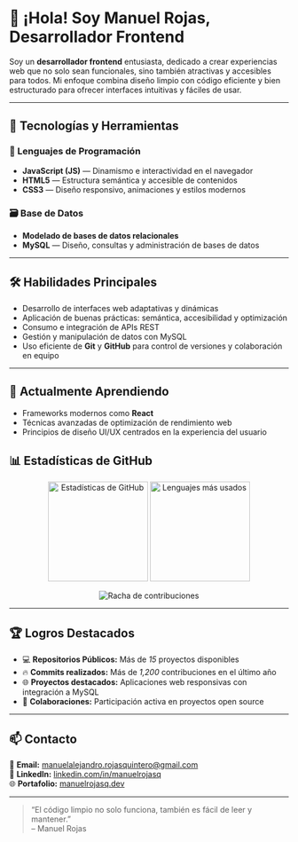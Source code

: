 # 👋 ¡Hola! Soy Manuel Rojas, Desarrollador Frontend

Soy un **desarrollador frontend** entusiasta, dedicado a crear experiencias web que no solo sean funcionales, sino también atractivas y accesibles para todos. Mi enfoque combina diseño limpio con código eficiente y bien estructurado para ofrecer interfaces intuitivas y fáciles de usar.

---

## 🚀 Tecnologías y Herramientas

### 🧩 Lenguajes de Programación
- **JavaScript (JS)** — Dinamismo e interactividad en el navegador  
- **HTML5** — Estructura semántica y accesible de contenidos  
- **CSS3** — Diseño responsivo, animaciones y estilos modernos  

### 🗃️ Base de Datos
- **Modelado de bases de datos relacionales**  
- **MySQL** — Diseño, consultas y administración de bases de datos  

---

## 🛠️ Habilidades Principales
- Desarrollo de interfaces web adaptativas y dinámicas  
- Aplicación de buenas prácticas: semántica, accesibilidad y optimización  
- Consumo e integración de APIs REST  
- Gestión y manipulación de datos con MySQL  
- Uso eficiente de **Git** y **GitHub** para control de versiones y colaboración en equipo  

---

## 🌱 Actualmente Aprendiendo
- Frameworks modernos como **React**  
- Técnicas avanzadas de optimización de rendimiento web  
- Principios de diseño UI/UX centrados en la experiencia del usuario  

## 📊 Estadísticas de GitHub

<p align="center">
  <img src="https://github-readme-stats.vercel.app/api?username=ManuelRojas22&show_icons=true&theme=tokyonight" alt="Estadísticas de GitHub" height="180em"/>
  <img src="https://github-readme-stats.vercel.app/api/top-langs/?username=ManuelRojas22&layout=compact&langs_count=8&theme=tokyonight" alt="Lenguajes más usados" height="180em"/>
</p>
<p align="center">
  <img src="https://github-readme-streak-stats.herokuapp.com/?user=ManuelRojas22&theme=tokyonight" alt="Racha de contribuciones"/>
</p>


---

## 🏆 Logros Destacados
- 💻 **Repositorios Públicos:** Más de *15* proyectos disponibles  
- 🔥 **Commits realizados:** Más de *1,200* contribuciones en el último año  
- 🌐 **Proyectos destacados:** Aplicaciones web responsivas con integración a MySQL  
- 🤝 **Colaboraciones:** Participación activa en proyectos open source  

---

## 📫 Contacto

📧 **Email:** [manuelalejandro.rojasquintero@gmail.com](mailto:manuelalejandro.rojasquintero@gmail.com)  
💼 **LinkedIn:** [linkedin.com/in/manuelrojasq](https://linkedin.com/in/manuelrojasq)  
🌐 **Portafolio:** [manuelrojasq.dev](https://manuelrojasq.dev)  

---

> “El código limpio no solo funciona, también es fácil de leer y mantener.”  
> – Manuel Rojas
